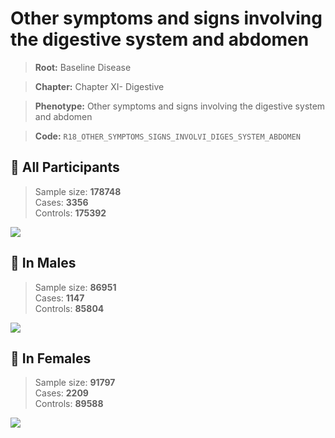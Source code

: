 # Other symptoms and signs involving the digestive system and abdomen

> **Root:** Baseline Disease  

> **Chapter:** Chapter XI- Digestive  

> **Phenotype:** Other symptoms and signs involving the digestive system and abdomen  

> **Code:** `R18_OTHER_SYMPTOMS_SIGNS_INVOLVI_DIGES_SYSTEM_ABDOMEN`

## 🧪 All Participants  
> Sample size: **178748**  
> Cases: **3356**  
> Controls: **175392**
<img src="/Disease/Figures/ALL/Baseline/R18_OTHER_SYMPTOMS_SIGNS_INVOLVI_DIGES_SYSTEM_ABDOMEN.png"/>
<CsvTable src="/Disease/Data/ALL/Baseline/LG_R18_OTHER_SYMPTOMS_SIGNS_INVOLVI_DIGES_SYSTEM_ABDOMEN.csv" label="🔍 View full results" />

## 👨 In Males  
> Sample size: **86951**  
> Cases: **1147**  
> Controls: **85804**
<img src="/Disease/Figures/Male/Baseline/R18_OTHER_SYMPTOMS_SIGNS_INVOLVI_DIGES_SYSTEM_ABDOMEN.png"/>
<CsvTable src="/Disease/Data/Male/Baseline/LG_R18_OTHER_SYMPTOMS_SIGNS_INVOLVI_DIGES_SYSTEM_ABDOMEN.csv" label="🔍 View full results" />

## 👩 In Females  
> Sample size: **91797**  
> Cases: **2209**  
> Controls: **89588**
<img src="/Disease/Figures/Female/Baseline/R18_OTHER_SYMPTOMS_SIGNS_INVOLVI_DIGES_SYSTEM_ABDOMEN.png"/>
<CsvTable src="/Disease/Data/Female/Baseline/LG_R18_OTHER_SYMPTOMS_SIGNS_INVOLVI_DIGES_SYSTEM_ABDOMEN.csv" label="🔍 View full results" />
